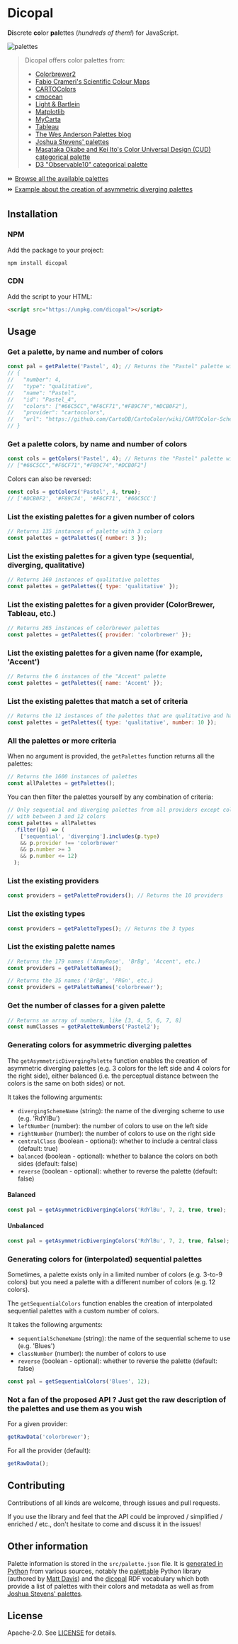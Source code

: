 # Dicopal

**Di**screte **co**lor **pal**ettes (*hundreds of them!*) for JavaScript.

![palettes](./palettes.png)


> Dicopal offers color palettes from:
> - [Colorbrewer2](https://colorbrewer2.org/)
> - [Fabio Crameri's Scientific Colour Maps](https://www.fabiocrameri.ch/colourmaps/)
> - [CARTOColors](https://carto.com/carto-colors/)
> - [cmocean](https://matplotlib.org/cmocean/)
> - [Light & Bartlein](https://agupubs.onlinelibrary.wiley.com/doi/abs/10.1029/2004EO400002)
> - [Matplotlib](https://bids.github.io/colormap/)
> - [MyCarta](https://mycartablog.com/color-palettes/)
> - [Tableau](https://help.tableau.com/current/pro/desktop/en-us/formatting_create_custom_colors.htm#hex-values-for-discontinued-color-palettes)
> - [The Wes Anderson Palettes blog](https://wesandersonpalettes.tumblr.com/)
> - [Joshua Stevens' palettes](https://www.joshuastevens.net/)
> - [Masataka Okabe and Kei Ito's Color Universal Design (CUD) categorical palette](https://jfly.uni-koeln.de/color/)
> - [D3 "Observable10" categorical palette](https://d3js.org/d3-scale-chromatic/categorical#schemeObservable10)

⏩ [Browse all the available palettes](https://observablehq.com/@mthh/hello-dicopal)  
⏩ [Example about the creation of asymmetric diverging palettes](https://observablehq.com/@mthh/asymmetric-diverging-schemes-with-dicopal)

## Installation

### NPM

Add the package to your project:

```bash
npm install dicopal
```

### CDN

Add the script to your HTML:

```html
<script src="https://unpkg.com/dicopal"></script>
```

## Usage

### Get a palette, by name and number of colors

```javascript
const pal = getPalette('Pastel', 4); // Returns the "Pastel" palette with 4 colors
// {
//   "number": 4,
//   "type": "qualitative",
//   "name": "Pastel",
//   "id": "Pastel_4",
//   "colors": ["#66C5CC","#F6CF71","#F89C74","#DCB0F2"],
//   "provider": "cartocolors",
//   "url": "https://github.com/CartoDB/CartoColor/wiki/CARTOColor-Scheme-Names"
// }
```

### Get a palette colors, by name and number of colors

```javascript
const cols = getColors('Pastel', 4); // Returns the "Pastel" palette with 4 colors
// ["#66C5CC","#F6CF71","#F89C74","#DCB0F2"]
```

Colors can also be reversed:

```javascript
const cols = getColors('Pastel', 4, true);
// ['#DCB0F2', '#F89C74', '#F6CF71', '#66C5CC']
```

### List the existing palettes for a given number of colors

```javascript
// Returns 135 instances of palette with 3 colors
const palettes = getPalettes({ number: 3 });
```

### List the existing palettes for a given type (sequential, diverging, qualitative)

```javascript
// Returns 160 instances of qualitative palettes
const palettes = getPalettes({ type: 'qualitative' });
```

### List the existing palettes for a given provider (ColorBrewer, Tableau, etc.)

```javascript
// Returns 265 instances of colorbrewer palettes
const palettes = getPalettes({ provider: 'colorbrewer' });
```

### List the existing palettes for a given name (for example, 'Accent')

```javascript
// Returns the 6 instances of the "Accent" palette
const palettes = getPalettes({ name: 'Accent' });
```

### List the existing palettes that match a set of criteria

```javascript
// Returns the 12 instances of the palettes that are qualitative and have 10 colors
const palettes = getPalettes({ type: 'qualitative', number: 10 });
```

### All the palettes or more criteria

When no argument is provided, the `getPalettes` function returns all the palettes:

```javascript
// Returns the 1600 instances of palettes
const allPalettes = getPalettes();
```

You can then filter the palettes yourself by any combination of criteria:

```javascript
// Only sequential and diverging palettes from all providers except colorbrewer
// with between 3 and 12 colors
const palettes = allPalettes
  .filter((p) => (
    ['sequential', 'diverging'].includes(p.type)
    && p.provider !== 'colorbrewer'
    && p.number >= 3
    && p.number <= 12)
  );
```

### List the existing providers

```javascript
const providers = getPaletteProviders(); // Returns the 10 providers
```

### List the existing types

```javascript
const providers = getPaletteTypes(); // Returns the 3 types
```

### List the existing palette names

```javascript
// Returns the 179 names ('ArmyRose', 'BrBg', 'Accent', etc.)
const providers = getPaletteNames();
```

```javascript
// Returns the 35 names ('BrBg', 'PRGn', etc.)
const providers = getPaletteNames('colorbrewer');
```

### Get the number of classes for a given palette

```javascript
// Returns an array of numbers, like [3, 4, 5, 6, 7, 8]
const numClasses = getPaletteNumbers('Pastel2');
```

### Generating colors for asymmetric diverging palettes

The `getAsymmetricDivergingPalette` function enables the creation of asymmetric diverging palettes
(e.g. 3 colors for the left side and 4 colors for the right side),
either balanced (i.e. the perceptual distance between the colors is the same on both sides) or not.

It takes the following arguments:
- `divergingSchemeName` (string): the name of the diverging scheme to use (e.g. 'RdYlBu')
- `leftNumber` (number): the number of colors to use on the left side
- `rightNumber` (number): the number of colors to use on the right side
- `centralClass` (boolean - optional): whether to include a central class (default: true)
- `balanced` (boolean - optional): whether to balance the colors on both sides (default: false)
- `reverse` (boolean - optional): whether to reverse the palette (default: false)

#### Balanced

```javascript
const pal = getAsymmetricDivergingColors('RdYlBu', 7, 2, true, true);
```

#### Unbalanced

```javascript
const pal = getAsymmetricDivergingColors('RdYlBu', 7, 2, true, false);
```

### Generating colors for (interpolated) sequential palettes

Sometimes, a palette exists only in a limited number of colors (e.g. 3-to-9 colors) but you need
a palette with a different number of colors (e.g. 12 colors).

The `getSequentialColors` function enables the creation of interpolated sequential palettes with a custom number of colors.

It takes the following arguments:

- `sequentialSchemeName` (string): the name of the sequential scheme to use (e.g. 'Blues')
- `classNumber` (number): the number of colors to use
- `reverse` (boolean - optional): whether to reverse the palette (default: false)

```javascript
const pal = getSequentialColors('Blues', 12);
```

### Not a fan of the proposed API ? Just get the raw description of the palettes and use them as you wish

For a given provider:

```javascript
getRawData('colorbrewer');
```

For all the provider (default):

```javascript
getRawData();
```

## Contributing

Contributions of all kinds are welcome, through issues and pull requests.

If you use the library and feel that the API could be improved / simplified / enriched / etc.,
don't hesitate to come and discuss it in the issues!


## Other information

Palette information is stored in the `src/palette.json` file.
It is [generated in Python](./generate-palette-descriptions.py) from various sources,
notably the [palettable](https://github.com/jiffyclub/palettable)
Python library (authored by [Matt Davis](https://github.com/jiffyclub))
and the [dicopal](https://lig-tdcge.imag.fr/steamer/dicopal/index.html) RDF vocabulary which
both provide a list of palettes with their colors and metadata as well
as from [Joshua Stevens' palettes](https://github.com/jscarto).

## License

Apache-2.0. See [LICENSE](./LICENSE) for details.